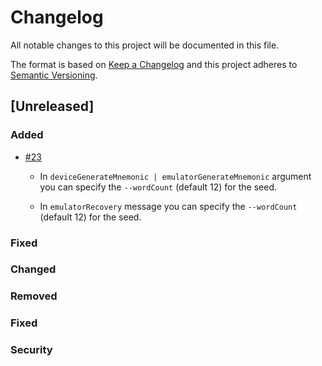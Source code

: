 # Changelog
All notable changes to this project will be documented in this file.

The format is based on [Keep a Changelog](http://keepachangelog.com/en/1.0.0/)
and this project adheres to [Semantic Versioning](http://semver.org/spec/v2.0.0.html).

## [Unreleased]

### Added

- [\#23](https://github.com/skycoin/hardware-wallet-go/issues/23)

  - In `deviceGenerateMnemonic | emulatorGenerateMnemonic` argument you can specify the `--wordCount` (default 12) for the seed.

  - In `emulatorRecovery` message you can specify the `--wordCount` (default 12) for the seed.

### Fixed

### Changed

### Removed

### Fixed

### Security

